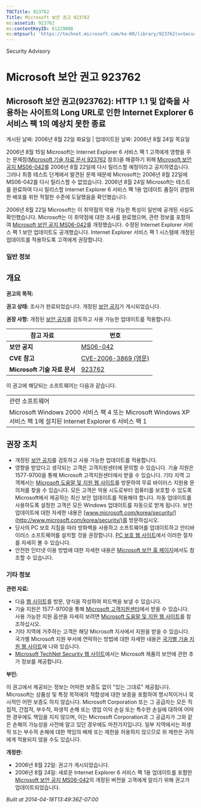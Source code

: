 ```yaml
---
TOCTitle: 923762
Title: Microsoft 보안 권고 923762
ms:assetid: 923762
ms:contentKeyID: 61229808
ms:mtpsurl: 'https://technet.microsoft.com/ko-KR/library/923762(v=Security.10)'
---
```


Security Advisory

Microsoft 보안 권고 923762
==========================

Microsoft 보안 권고(923762): HTTP 1.1 및 압축을 사용하는 사이트의 Long URL로 인한 Internet Explorer 6 서비스 팩 1의 예상치 못한 종료
------------------------------------------------------------------------------------------------------------------------------------

게시된 날짜: 2006년 8월 22일 화요일 | 업데이트된 날짜: 2006년 8월 24일 목요일

2006년 8월 15일 Microsoft는 Internet Explorer 6 서비스 팩 1 고객에게 영향을 주는 문제점([Microsoft 기술 자료 문서 923762](http://support.microsoft.com/kb/923762/) 참조)을 해결하기 위해 [Microsoft 보안 공지 MS06-042](http://technet.microsoft.com/security/bulletin/ms06-042)를 2006년 8월 22일에 다시 릴리스할 예정이라고 공지하였습니다. 그러나 최종 테스트 단계에서 발견된 문제 때문에 Microsoft는 2006년 8월 22일에 MS06-042를 다시 릴리스할 수 없었습니다. 2006년 8월 24일 Microsoft는 테스트를 완료하여 다시 릴리스할 Internet Explorer 6 서비스 팩 1용 업데이트 품질이 광범위한 배포를 위한 적절한 수준에 도달했음을 확인했습니다.

2006년 8월 22일 Microsoft는 이 취약점의 악용 가능한 특성이 일반에 공개된 사실도 확인했습니다. Microsoft는 이 취약점에 대한 조사를 완료했으며, 관련 정보를 포함하여 [Microsoft 보안 공지 MS06-042](http://technet.microsoft.com/security/bulletin/ms06-042)를 개정했습니다. 수정된 Internet Explorer 서비스 팩 1 보안 업데이트도 공개했습니다. Internet Explorer 서비스 팩 1 시스템에 개정된 업데이트를 적용하도록 고객에게 권장합니다.

### 일반 정보

개요
----

<span></span>
**권고의 목적:**

**권고 상태:** 조사가 완료되었습니다. 개정된 [보안 공지](http://technet.microsoft.com/security/bulletin/ms06-042)가 게시되었습니다.

**권장 사항:** 개정된 [보안 공지](http://technet.microsoft.com/security/bulletin/ms06-042)를 검토하고 사용 가능한 업데이트를 적용합니다.

| 참고 자료                    | 번호                                                                                    |
|------------------------------|-----------------------------------------------------------------------------------------|
| **보안 공지**                | [MS06-042](http://technet.microsoft.com/security/bulletin/ms06-042)                     |
| **CVE 참고**                 | [CVE-2006-3869 (영문)](http://www.cve.mitre.org/cgi-bin/cvename.cgi?name=cve-2006-3869) |
| **Microsoft 기술 자료 문서** | [923762](http://support.microsoft.com/kb/923762)                                        |

이 권고에 해당되는 소프트웨어는 다음과 같습니다.

|                                                                                                                   |
|-------------------------------------------------------------------------------------------------------------------|
| 관련 소프트웨어                                                                                                   |
| Microsoft Windows 2000 서비스 팩 4 또는 Microsoft Windows XP 서비스 팩 1에 설치된 Internet Explorer 6 서비스 팩 1 |

권장 조치
---------

<span></span>
-   개정된 [보안 공지](http://technet.microsoft.com/security/bulletin/ms06-042)를 검토하고 사용 가능한 업데이트를 적용합니다.
-   영향을 받았다고 생각되는 고객은 고객지원센터에 문의할 수 있습니다. 기술 지원은 1577-9700을 통해 Microsoft 고객지원센터에서 받을 수 있습니다. 기타 지역 고객께서는 [Microsoft 도움말 및 지원 웹 사이트](http://support.microsoft.com/security/)를 방문하여 무료 바이러스 지원용 문의처를 찾을 수 있습니다.
    모든 고객은 악용 시도로부터 컴퓨터를 보호할 수 있도록 Microsoft에서 제공하는 최신 보안 업데이트를 적용해야 합니다. 자동 업데이트를 사용하도록 설정한 고객은 모든 Windows 업데이트를 자동으로 받게 됩니다. 보안 업데이트에 대한 자세한 내용은 [www.microsoft.com/korea/security/](http://www.microsoft.com/korea/security/)를 방문하십시오.
-   당사의 PC 보호 지침을 따라 방화벽을 사용하고 소프트웨어를 업데이트하고 안티바이러스 소프트웨어를 설치할 것을 권장합니다. [PC 보호 웹 사이트](http://www.microsoft.com/korea/protect/)에서 이러한 절차를 자세히 볼 수 있습니다.
-   안전한 인터넷 이용 방법에 대한 자세한 내용은 [Microsoft 보안 홈 페이지](http://www.microsoft.com/korea/security/)에서도 참조할 수 있습니다.

### 기타 정보

**관련 자료:**

-   다음 [웹 사이트](https://support.microsoft.com/common/survey.aspx?scid=sw;en;1257&amp;showpage=1&amp;ws=technet&amp;sd=tech)를 방문, 양식을 작성하여 피드백을 보낼 수 있습니다.
-   기술 지원은 1577-9700을 통해 [Microsoft 고객지원센터](http://go.microsoft.com/fwlink/?linkid=21131)에서 받을 수 있습니다. 사용 가능한 지원 옵션을 자세히 보려면 [Microsoft 도움말 및 지원 웹 사이트](http://support.microsoft.com/)를 참조하십시오.
-   기타 지역에 거주하는 고객은 해당 Microsoft 지사에서 지원을 받을 수 있습니다. 국가별 Microsoft 지원 부서에 연락하는 방법에 대한 자세한 내용은 [국가별 기술 지원 웹 사이트](http://go.microsoft.com/fwlink/?linkid=21155)에 나와 있습니다.
-   [Microsoft TechNet Security 웹 사이트](http://www.microsoft.com/korea/technet/security/)에서는 Microsoft 제품의 보안에 관한 추가 정보를 제공합니다.

**부인:**

이 권고에서 제공되는 정보는 어떠한 보증도 없이 "있는 그대로" 제공됩니다. Microsoft는 상품성 및 특정 목적에의 적합성에 대한 보증을 포함하여 명시적이거나 묵시적인 어떤 보증도 하지 않습니다. Microsoft Corporation 또는 그 공급자는 모든 직접적, 간접적, 부수적, 파생적 손해 또는 영업 이익 손실 또는 특수한 손실에 대하여 어떠한 경우에도 책임을 지지 않으며, 이는 Microsoft Corporation과 그 공급자가 그와 같은 손해의 가능성을 사전에 알고 있던 경우에도 마찬가지입니다. 일부 지역에서는 파생적 또는 부수적 손해에 대한 책임의 배제 또는 제한을 허용하지 않으므로 위 제한은 귀하에게 적용되지 않을 수도 있습니다.

**개정판:**

-   2006년 8월 22일: 권고가 게시되었습니다.
-   2006년 8월 24일: 새로운 Internet Explorer 6 서비스 팩 1용 업데이트를 포함한 [Microsoft 보안 공지 MS06-042](http://technet.microsoft.com/security/bulletin/ms06-042)의 개정된 버전을 고객에게 알리기 위해 권고가 업데이트되었습니다.

*Built at 2014-04-18T13:49:36Z-07:00*
